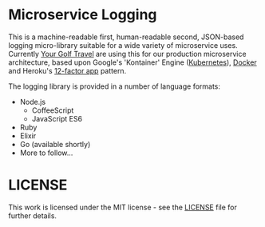 # Microservice Logging
This is a machine-readable first, human-readable second, JSON-based logging micro-library suitable for a wide variety of microservice uses. Currently [Your Golf Travel](http://www.yourgolftravel.com/) are using this for our production microservice architecture, based upon Google's 'Kontainer' Engine ([Kubernetes](http://kubernetes.io/)), [Docker](https://www.docker.com/) and Heroku's [12-factor app](http://12factor.net/) pattern.

The logging library is provided in a number of language formats:
* Node.js
  - CoffeeScript
  - JavaScript ES6
* Ruby
* Elixir
* Go (available shortly)
* More to follow...

# LICENSE
This work is licensed under the MIT license - see the [LICENSE](LICENSE) file for further details.
